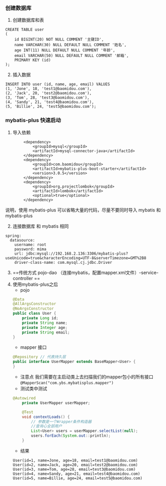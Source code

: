
### 创建数据库
1. 创建数据库和表
```
CREATE TABLE user
(
	id BIGINT(20) NOT NULL COMMENT '主键ID',
	name VARCHAR(30) NULL DEFAULT NULL COMMENT '姓名',
	age INT(11) NULL DEFAULT NULL COMMENT '年龄',
	email VARCHAR(50) NULL DEFAULT NULL COMMENT '邮箱',
	PRIMARY KEY (id)
);

```
2. 插入数据
```
INSERT INTO user (id, name, age, email) VALUES
(1, 'Jone', 18, 'test1@baomidou.com'),
(2, 'Jack', 20, 'test2@baomidou.com'),
(3, 'Tom', 28, 'test3@baomidou.com'),
(4, 'Sandy', 21, 'test4@baomidou.com'),
(5, 'Billie', 24, 'test5@baomidou.com');
```


### mybatis-plus 快速启动
1. 导入依赖
```
        <dependency>
            <groupId>mysql</groupId>
            <artifactId>mysql-connector-java</artifactId>
        </dependency>
        <dependency>
            <groupId>com.baomidou</groupId>
            <artifactId>mybatis-plus-boot-starter</artifactId>
            <version>3.0.5</version>
        </dependency>
        <dependency>
            <groupId>org.projectlombok</groupId>
            <artifactId>lombok</artifactId>
            <optional>true</optional>
        </dependency>
```
说明，使用 mybatis-plus 可以省略大量的代码，尽量不要同时导入 mybatis 和 mybatis-plus

2. 连接数据库 和 mybatis 相同
```
spring:
  datasource:
    username: root
    password: mima
    url: jdbc:mysql://192.168.2.136:3306/mybatis-plus?useUnicode=true&characterEncoding=UTF-8&serverTimezone=GMT%2B8
    driver-class-name: com.mysql.cj.jdbc.Driver
```

3. ==传统方式 pojo-dao （连接mybatis，配置mapper.xml文件）-service-controller ==
3. 使用mybatis-plus之后
    - pojo
    ```java
    @Data
    @AllArgsConstructor
    @NoArgsConstructor
    public class User {
        private Long id;
        private String name;
        private Integer age;
        private String email;
    }
    ```
    - mapper 接口
    ```java
    @Repository // 代表持久层
    public interface UserMapper extends BaseMapper<User> {
    }
    ```
    - 注意点 我们需要在主启动类上去扫描我们的mapper包小的所有接口 `@MapperScan("com.ybs.mybatisplus.mapper")`
    - 测试类中测试
    ```java
    @Autowired
        private UserMapper userMapper;

        @Test
        void contextLoads() {
            // 参数是一个Wrapper条件构造器
            //查询心全部用户
            List<User> users = userMapper.selectList(null);
            users.forEach(System.out::println);
        }
    ```
    - 结果
    ```
    User(id=1, name=Jone, age=18, email=test1@baomidou.com)
    User(id=2, name=Jack, age=20, email=test2@baomidou.com)
    User(id=3, name=Tom, age=28, email=test3@baomidou.com)
    User(id=4, name=Sandy, age=21, email=test4@baomidou.com)
    User(id=5, name=Billie, age=24, email=test5@baomidou.com)
    ```

